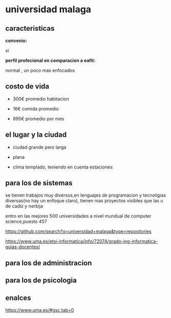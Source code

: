# universidad malaga

## caracteristicas

**convenio:**

si

**perfil profecional en comparacion a eafit:**

normal , un poco mas enfocados

## costo de vida

* 300€ promedio habitacion

* 16€ comida promedio

* 895€ promedio por mes

## el lugar y la ciudad

* ciudad grande pero larga

* plana 

* clima templado, teniendo en cuenta estaciones

## para los de sistemas

se tienen trabajos muy diversos,en lenguajes de programacion y tecnoligias diversas(no hay un enfoque claro), tienen mas proyectos visibles que las u de cadiz y nerbija

entro en las mejores 500 universidades a nivel mundual de computer science,puesto 457

https://github.com/search?q=universidad+malaga&type=repositories

https://www.uma.es/etsi-informatica/info/72074/grado-ing-informatica-guias-docentes/

## para los de administracion
## para los de psicologia


## enalces
https://www.uma.es/#gsc.tab=0
